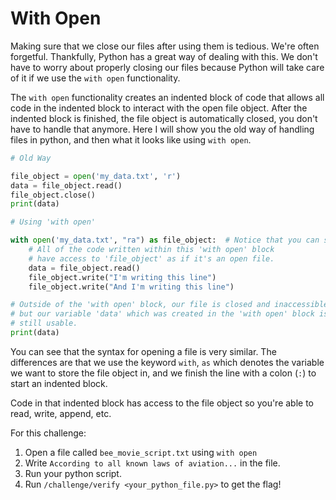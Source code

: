 # With Open

Making sure that we close our files after using them is tedious. We're often forgetful. Thankfully, Python has a great way of dealing with this. We don't have to worry about properly closing our files because Python will take care of it if we use the `with open` functionality.

The `with open` functionality creates an indented block of code that allows all code in the indented block to interact with the open file object. After the indented block is finished, the file object is automatically closed, you don't have to handle that anymore. Here I will show you the old way of handling files in python, and then what it looks like using `with open`.

```python
# Old Way

file_object = open('my_data.txt', 'r')
data = file_object.read()
file_object.close()
print(data)
```

```python
# Using 'with open'

with open('my_data.txt', "ra") as file_object:	# Notice that you can set more than one mode. I did "ra" for 'read' and 'append'
	# All of the code written within this 'with open' block 
	# have access to 'file_object' as if it's an open file.
	data = file_object.read()
	file_object.write("I'm writing this line")
	file_object.write("And I'm writing this line")

# Outside of the 'with open' block, our file is closed and inaccessible
# but our variable 'data' which was created in the 'with open' block is
# still usable. 
print(data)
```

You can see that the syntax for opening a file is very similar. The differences are that we use the keyword `with`, `as` which denotes the variable we want to store the file object in, and we finish the line with a colon (`:`) to start an indented block.

Code in that indented block has access to the file object so you're able to read, write, append, etc.

For this challenge:
1. Open a file called `bee_movie_script.txt` using `with open`
2. Write `According to all known laws of aviation...` in the file.
3. Run your python script.
4. Run `/challenge/verify <your_python_file.py>` to get the flag!
